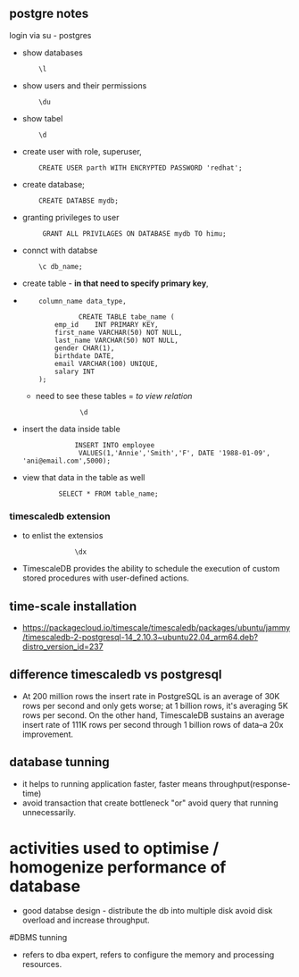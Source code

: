 ## postgre notes
login via su - postgres
- show databases

          \l
- show users and their permissions

          \du
          
          
- show tabel

          \d
          
- create user with role, superuser, 
          
          CREATE USER parth WITH ENCRYPTED PASSWORD 'redhat';


- create database;

          CREATE DATABSE mydb;
          
- granting privileges to user

           GRANT ALL PRIVILAGES ON DATABASE mydb TO himu;

-  connct with databse

           \c db_name;
           
           
-  create table - **in that need to specify primary key**, 
-         column_name data_type,

                    CREATE TABLE tabe_name (
              emp_id 	INT PRIMARY KEY,
              first_name VARCHAR(50) NOT NULL,
              last_name VARCHAR(50) NOT NULL,
              gender CHAR(1),
              birthdate DATE,
              email VARCHAR(100) UNIQUE,
              salary INT
          );
          
          
  - need to see these tables = *to view relation*
                  
                   \d
     
- insert the data inside table
                   
                   INSERT INTO employee
                    VALUES(1,'Annie','Smith','F', DATE '1988-01-09', 'ani@email.com',5000);
                    
- view that data in the table as well

               SELECT * FROM table_name;
               
               
 ### timescaledb extension
 - to enlist the extensios

                    \dx       
               
               
- TimescaleDB provides the ability to schedule the execution of custom stored procedures with user-defined actions. 
    
 ## time-scale installation
 - https://packagecloud.io/timescale/timescaledb/packages/ubuntu/jammy/timescaledb-2-postgresql-14_2.10.3~ubuntu22.04_arm64.deb?distro_version_id=237
 ## difference timescaledb vs postgresql
 
 - At 200 million rows the insert rate in PostgreSQL is an average of 30K rows per second and only gets worse; at 1 billion rows, it's averaging 5K rows per second. On the other hand, TimescaleDB sustains an average insert rate of 111K rows per second through 1 billion rows of data–a 20x improvement.
 
## database tunning
- it helps to running application faster,  faster means throughput(response-time) 
- avoid transaction that create bottleneck "or" avoid query that running unnecessarily.

# activities used to optimise / homogenize performance of database
- good databse design - distribute the db into multiple disk avoid disk overload and increase throughput.

#DBMS tunning 
- refers to dba expert, refers to configure the memory and processing resources.

                    
                    

